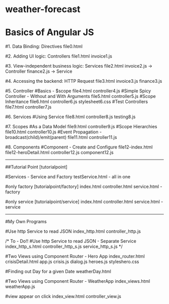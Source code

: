 # weather-forecast
# Basics of Angular JS

#1. Data Binding: Directives
file0.html

#2. Adding UI logic: Controllers
file1.html
invoice1.js

#3. View-independent business logic: Services
file2.html
invoice2.js -> Controller
finance2.js -> Service

#4. Accessing the backend: HTTP Request
file3.html
invoice3.js
finance3.js

#5. Controller 
#Basics - $scope
file4.html
controller4.js
#Simple Spicy Controller - Without and With Arguments
file5.html
controller5.js
#Scope Inheritance
file6.html
controller6.js
stylesheet6.css
#Test Controllers
file7.html
controller7.js

#6. Services
#Using Service
file8.html
controller8.js
testing8.js

#7. Scopes
#As a Data Model
file9.html
controller9.js
#Scope Hierarchies
file10.html
controller10.js
#Event Propagation - broadcast(child)/emit(parent)
file11.html
controller11.js

#8. Components
#Component - Create and Configure
file12-index.html
file12-heroDetail.html
controller12.js
component12.js

-------------------------------------
##Tutorial Point [tutorialpoint]

#Services - Service and Factory
testService.html - all in one

#only factory [tutorialpoint/factory]
index.html
controller.html
service.html - factory

#only service [tutorialpoint/service]
index.html
controller.html
service.html - service

-------------------------------------
#My Own Programs

#Use http Service to read JSON
index_http.html
controller_http.js

/* To - Do!!
#Use http Service to read JSON - Separate Service
index_http_s.html
controller_http_s.js
service_http_s.js
*/

#Two Views using Component Router - Hero App
index_router.html
crisisDetail.html
app.js
crisis.js
dialog.js
heroes.js
styleshero.css

#Finding out Day for a given Date
weatherDay.html

#Two Views using Component Router - WeatherApp
index_views.html
weatherApp.js

#view appear on click
index_view.html
controller_view.js